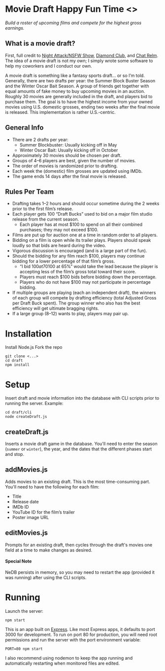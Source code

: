 # Movie Draft Happy Fun Time <>
_Build a roster of upcoming films and compete for the highest gross earnings._

## What is a movie draft?
First, full credit to [Night Attack/NSFW Show](http://nightattack.tv/), [Diamond Club](http://diamondclub.tv/), and [Chat Relm](http://chatrelm.net). The idea of a movie draft is not my own; I simply wrote some software to help my coworkers and I conduct our own.

A movie draft is something like a fantasy sports draft… or so I’m told. Generally, there are two drafts per year: the Summer Block Buster Season and the Winter Oscar Bait Season. A group of friends get together with equal amounts of fake money to buy upcoming movies in an auction. Roughly 30 movies are generally included in the draft, and players bid to purchase them. The goal is to have the highest income from your owned movies using U.S. domestic grosses, ending two weeks after the final movie is released. This implementation is rather U.S.-centric.

## General Info
* There are 2 drafts per year:
  * Summer Blockbuster: Usually kicking off in May
  * Winter Oscar Bait: Usually kicking off in October
* Approximately 30 movies should be chosen per draft.
* Groups of 4–6 players are best, given the number of movies.
* The order of movies is randomized prior to drafting.
* Each week the (domestic) film grosses are updated using IMDb.
* The game ends 14 days after the final movie is released.

## Rules Per Team
* Drafting takes 1–2 hours and should occur sometime during the 2 weeks prior to the first film’s release.
* Each player gets 100 “Draft Bucks” used to bid on a major film studio release from the current season.
  * Each player has at most $100 to spend on all their combined purchases; they may not exceed $100.
* Films are put up for auction one at a time in random order to all players.
* Bidding on a film is open while its trailer plays. Players should speak loudly so that bids are heard during the video.
* Vigorous discussion is encouraged (and is a large part of the fun).
* Should the bidding for any film reach $100, players may continue bidding for a lower percentage of that film’s gross.
  * “I bid $100 at 70%” means the film's domestic gross would be multiplied by 0.7 before being applied to the player’s total. A subsequent bid of “$100 at 65%” would take the lead because the player is accepting less of the film’s gross total toward their score.
  * Players must reach $100 bids before bidding down the percentage.
  * Players who do not have $100 may not participate in percentage bidding.
* If multiple groups are playing (each an independent draft), the winners of each group will compete by drafting efficiency (total Adjusted Gross per Draft Buck spent). The group winner who also has the best efficiency will get ultimate bragging rights.
* If a large group (8–12) wants to play, players may pair up.

# Installation
Install Node.js
Fork the repo
```
git clone <...>
cd draft
npm install
```

# Setup
Insert draft and movie information into the database with CLI scripts prior to running the server.
Example:
```
cd draft/cli
node createDraft.js
```

## createDraft.js
Inserts a movie draft game in the database. You'll need to enter the season (`summer` or `winter`), the year, and the dates that the different phases start and stop.

## addMovies.js
Adds movies to an existing draft. This is the most time-consuming part. You'll need to have the following for each film:
* Title
* Release date
* IMDb ID
* YouTube ID for the film’s trailer
* Poster image URL

## editMovies.js
Prompts for an existing draft, then cycles through the draft's movies one field at a time to make changes as desired.

#### Special Note
NeDB persists in memory, so you may need to restart the app (provided it was running) after using the CLI scripts.

# Running
Launch the server:
```
npm start
```

This is an app built on [Express](http://expressjs.com/). Like most Express apps, it defaults to port 3000 for development. To run on port 80 for production, you will need root permissions and run the server with the port environment variable:
```
PORT=80 npm start
```

I also recommend using nodemon to keep the app running and automatically restarting when monitored files are edited.
